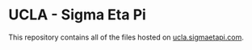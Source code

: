 # UCLA - Sigma Eta Pi

This repository contains all of the files hosted on [ucla.sigmaetapi.com](http://ucla.sigmaetapi.com).
